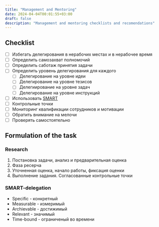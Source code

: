 ```yaml
---
title: "Management and Mentoring"
date: 2024-04-04T00:01:55+03:00
draft: false
description: "Management and mentoring checklists and recomendations"
---
```


## Checklist

- [ ] Избегать делегирования в нерабочих местах и в нерабочее время
- [ ] Определить самозахват полномочий
- [ ] Определить саботаж принятия задачи
- [ ] Определить уровень делегирования для каждого
    - [ ] Делегирование на уровне идеи
    - [ ] Делегирование на уровне тезисов
    - [ ] Делегиирование на уровне задач
    - [ ] Делегирование на уровне инструкций
- [ ] Использовать [SMART](#task-definition)
- [ ] Контрольные точки
- [ ] Мониторинг квалификации сотрудников и мотивации
- [ ] Обратить внимание на мелочи
- [ ] Проверять самостоятельно

## Formulation of the task

### Research

1. Постановка задачи, анализ и предварительная оценка
2. Фаза ресерча
3. Уточненная оценка, начало работы, фиксация оценки
4. Выполнение задания. Согласованные контрольные точки

### SMART-delegation

* Specific - конкретный
* Measurable - измеримый
* Archievable - достижимый
* Relevant - значимый
* Time-bound - ограниченый во времени